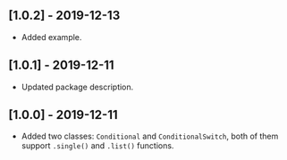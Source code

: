 ## [1.0.2] - 2019-12-13

* Added example.

## [1.0.1] - 2019-12-11

* Updated package description.

## [1.0.0] - 2019-12-11

* Added two classes: `Conditional` and `ConditionalSwitch`, both of them support `.single()` and `.list()` functions.
